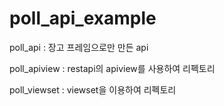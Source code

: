 # poll_api_example

poll_api : 장고 프레임으로만 만든 api

poll_apiview : restapi의 apiview를 사용하여 리펙토리

poll_viewset : viewset을 이용하여 리펙토리
